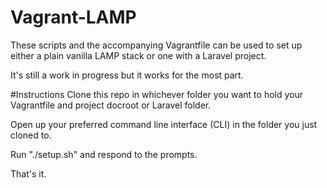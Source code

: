 Vagrant-LAMP
============
These scripts and the accompanying Vagrantfile can be used to set up either a plain vanilla LAMP stack or one with a Laravel project.

It's still a work in progress but it works for the most part. 

#Instructions
Clone this repo in whichever folder you want to hold your Vagrantfile and project docroot or Laravel folder.

Open up your preferred command line interface (CLI) in the folder you just cloned to.

Run "./setup.sh" and respond to the prompts. 

That's it.
